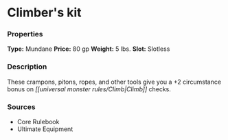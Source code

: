 ﻿---
Title: "Climber's kit"
Type: "Mundane"
Price: "80 gp"
Weight: "5 lbs."
Slot: "Slotless"
Description: |
  "These crampons, pitons, ropes, and other tools give you a +2 circumstance bonus on Climb checks."
Sources: "['Core Rulebook', 'Ultimate Equipment']"
---

# Climber's kit

### Properties

**Type:** Mundane **Price:** 80 gp **Weight:** 5 lbs. **Slot:** Slotless

### Description

These crampons, pitons, ropes, and other tools give you a +2 circumstance bonus on _[[universal monster rules/Climb|Climb]]_ checks.

### Sources

* Core Rulebook
* Ultimate Equipment